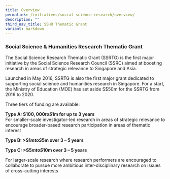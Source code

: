 ```yaml
---
title: Overview
permalink: /initiatives/social-science-research/overview/
description: ""
third_nav_title: SSHR Thematic Grant
variant: markdown
---
```

### **Social Science &amp; Humanities Research Thematic Grant**
The Social Science Research Thematic Grant (SSRTG) is the first major initiative by the Social Science Research Council (SSRC) aimed at boosting research in areas of strategic relevance to Singapore and Asia.  
  
Launched in May 2016, SSRTG is also the first major grant dedicated to supporting social science and humanities research in Singapore. For a start, the Ministry of Education (MOE) has set aside S$50m for the SSRTG from 2016 to 2020.  
  
Three tiers of funding are available:

**Type A: S$100,000 to S$1m for up to 3 years**<br>
For smaller-scale investigator-led research in areas of strategic relevance to encourage broader-based research participation in areas of thematic interest

**Type B: &gt;S$1m to S$5m over 3 – 5 years**

**Type C: &gt;S$5m to S$10m over 3 – 5 years**

For larger-scale research where research performers are encouraged to collaborate to pursue more ambitious inter-disciplinary research on issues of cross-cutting interests